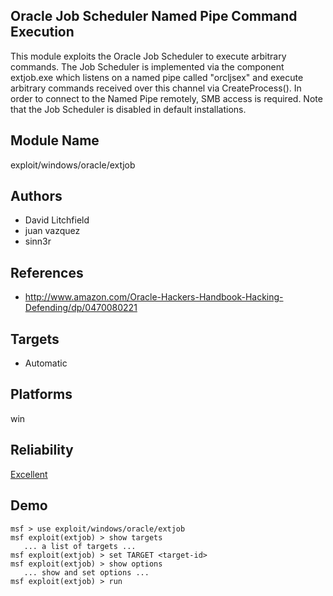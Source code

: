 ## Oracle Job Scheduler Named Pipe Command Execution

This module exploits the Oracle Job Scheduler to execute 
arbitrary commands. The Job Scheduler is implemented via the 
component extjob.exe which listens on a named pipe called 
"orcljsex<SID>" and execute arbitrary commands received over 
this channel via CreateProcess(). In order to connect to the 
Named Pipe remotely, SMB access is required. Note that the 
Job Scheduler is disabled in default installations.


## Module Name
exploit/windows/oracle/extjob

## Authors
* David Litchfield
* juan vazquez
* sinn3r


## References
* http://www.amazon.com/Oracle-Hackers-Handbook-Hacking-Defending/dp/0470080221



## Targets
* Automatic


## Platforms
win

## Reliability
[Excellent](https://github.com/rapid7/metasploit-framework/wiki/Exploit-Ranking)

## Demo

```
msf > use exploit/windows/oracle/extjob
msf exploit(extjob) > show targets
   ... a list of targets ...
msf exploit(extjob) > set TARGET <target-id>
msf exploit(extjob) > show options
   ... show and set options ...
msf exploit(extjob) > run
```
    
    